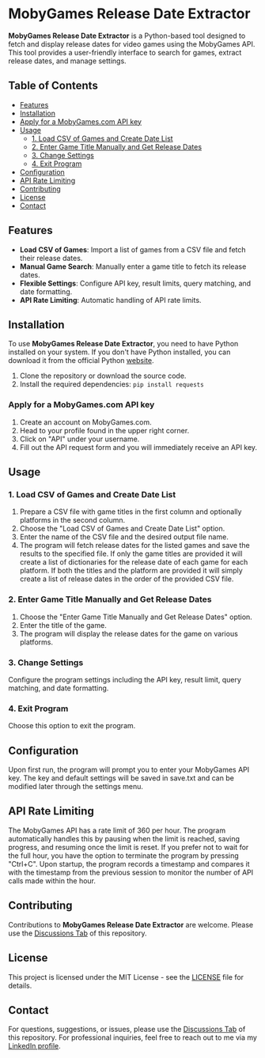 # MobyGames Release Date Extractor

**MobyGames Release Date Extractor** is a Python-based tool designed to fetch and display release dates for video games using the MobyGames API. This tool provides a user-friendly interface to search for games, extract release dates, and manage settings.

## Table of Contents
- [Features](#features)
- [Installation](#installation)
- [Apply for a MobyGames.com API key](#apply-for-a-mobygamescom-api-key)
- [Usage](#usage)
  - [1. Load CSV of Games and Create Date List](#1-load-csv-of-games-and-create-date-list)
  - [2. Enter Game Title Manually and Get Release Dates](#2-enter-game-title-manually-and-get-release-dates)
  - [3. Change Settings](#3-change-settings)
  - [4. Exit Program](#4-exit-program)
- [Configuration](#configuration)
- [API Rate Limiting](#api-rate-limiting)
- [Contributing](#contributing)
- [License](#license)
- [Contact](#contact)

## Features
- **Load CSV of Games**: Import a list of games from a CSV file and fetch their release dates.
- **Manual Game Search**: Manually enter a game title to fetch its release dates.
- **Flexible Settings**: Configure API key, result limits, query matching, and date formatting.
- **API Rate Limiting**: Automatic handling of API rate limits.

## Installation
To use **MobyGames Release Date Extractor**, you need to have Python installed on your system. If you don't have Python installed, you can download it from the official Python [website](https://www.python.org/downloads/). 

1. Clone the repository or download the source code.
2. Install the required dependencies:
```pip install requests```

### Apply for a MobyGames.com API key
1. Create an account on MobyGames.com.
2. Head to your profile found in the upper right corner.
3. Click on "API" under your username.
4. Fill out the API request form and you will immediately receive an API key.

## Usage

### 1. Load CSV of Games and Create Date List
1. Prepare a CSV file with game titles in the first column and optionally platforms in the second column.
2. Choose the "Load CSV of Games and Create Date List" option.
3. Enter the name of the CSV file and the desired output file name.
4. The program will fetch release dates for the listed games and save the results to the specified file. If only the game titles are provided it will create a list of dictionaries for the release date of each game for each platform. If both the titles and the platform are provided it will simply create a list of release dates in the order of the provided CSV file.

### 2. Enter Game Title Manually and Get Release Dates
1. Choose the "Enter Game Title Manually and Get Release Dates" option.
2. Enter the title of the game.
3. The program will display the release dates for the game on various platforms.

### 3. Change Settings
Configure the program settings including the API key, result limit, query matching, and date formatting.

### 4. Exit Program
Choose this option to exit the program.

## Configuration
Upon first run, the program will prompt you to enter your MobyGames API key. The key and default settings will be saved in save.txt and can be modified later through the settings menu.

## API Rate Limiting
The MobyGames API has a rate limit of 360 per hour. The program automatically handles this by pausing when the limit is reached, saving progress, and resuming once the limit is reset. If you prefer not to wait for the full hour, you have the option to terminate the program by pressing "Ctrl+C". Upon startup, the program records a timestamp and compares it with the timestamp from the previous session to monitor the number of API calls made within the hour.

## Contributing
Contributions to **MobyGames Release Date Extractor** are welcome. Please use the [Discussions Tab](https://github.com/Aidan-Casselman/mobygames-release-date-extractor/discussions/) of this repository.

## License
This project is licensed under the MIT License - see the [LICENSE](https://github.com/Aidan-Casselman/mobygames-release-date-extractor/blob/main/LICENSE) file for details.

## Contact
For questions, suggestions, or issues, please use the [Discussions Tab](https://github.com/Aidan-Casselman/mobygames-release-date-extractor/discussions/) of this repository.
For professional inquiries, feel free to reach out to me via my [LinkedIn profile](https://www.linkedin.com/in/aidan-casselman-679616277).
